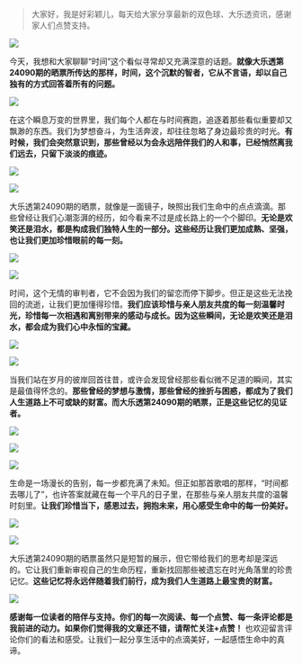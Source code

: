 > 大家好，我是好彩颖儿，每天给大家分享最新的双色球、大乐透资讯，感谢家人们点赞支持。

![](https://cdn.jsdelivr.net/gh/wangwenjie1314/PicCDN/2024-7-12/1720763627240-image.png)


今天，我想和大家聊聊“时间”这个看似寻常却又充满深意的话题。**就像大乐透第24090期的晒票所传达的那样，时间，这个沉默的智者，它从不言语，却以自己独有的方式回答着所有的问题。**


![](https://cdn.jsdelivr.net/gh/wangwenjie1314/PicCDN/2024-8-5/1722820996356-image.png)


在这个瞬息万变的世界里，我们每个人都在与时间赛跑，追逐着那些看似重要却又飘渺的东西。我们为梦想奋斗，为生活奔波，却往往忽略了身边最珍贵的时光。**有时候，我们会突然意识到，那些曾经以为会永远陪伴我们的人和事，已经悄然离我们远去，只留下淡淡的痕迹。**


![](https://cdn.jsdelivr.net/gh/wangwenjie1314/PicCDN/2024-8-5/1722821002934-image.png)

![](https://cdn.jsdelivr.net/gh/wangwenjie1314/PicCDN/2024-8-5/1722821019270-image.png)


大乐透第24090期的晒票，就像是一面镜子，映照出我们生命中的点点滴滴。那些曾经让我们心潮澎湃的经历，如今看来不过是成长路上的一个个脚印。**无论是欢笑还是泪水，都是构成我们独特人生的一部分。这些经历让我们更加成熟、坚强，也让我们更加珍惜眼前的每一刻。**

![](https://cdn.jsdelivr.net/gh/wangwenjie1314/PicCDN/2024-8-5/1722821013878-image.png)

![](https://cdn.jsdelivr.net/gh/wangwenjie1314/PicCDN/2024-8-5/1722821008509-image.png)


时间，这个无情的审判者，它不会因为我们的留恋而停下脚步。但正是这些无法挽回的流逝，让我们更加懂得珍惜。**我们应该珍惜与亲人朋友共度的每一刻温馨时光，珍惜每一次相遇和离别带来的感动与成长。因为这些瞬间，无论是欢笑还是泪水，都会成为我们心中永恒的宝藏。**


![](https://cdn.jsdelivr.net/gh/wangwenjie1314/PicCDN/2024-8-5/1722821025803-image.png)

![](https://cdn.jsdelivr.net/gh/wangwenjie1314/PicCDN/2024-8-5/1722820969717-image.png)


当我们站在岁月的彼岸回首往昔，或许会发现曾经那些看似微不足道的瞬间，其实是最值得怀念的。**那些曾经的梦想与激情，那些曾经的挫折与困惑，都成为了我们人生道路上不可或缺的财富。而大乐透第24090期的晒票，正是这些记忆的见证者。**


![](https://cdn.jsdelivr.net/gh/wangwenjie1314/PicCDN/2024-8-5/1722821033056-image.png)

![](https://cdn.jsdelivr.net/gh/wangwenjie1314/PicCDN/2024-8-5/1722820961883-image.png)


![](https://cdn.jsdelivr.net/gh/wangwenjie1314/PicCDN/2024-8-5/1722821110351-image.png)

生命是一场漫长的告别，每一步都充满了未知。但正如那首歌唱的那样，“时间都去哪儿了”，也许答案就藏在每一个平凡的日子里，在那些与亲人朋友共度的温馨时刻里。**让我们珍惜当下，感恩过去，拥抱未来，用心感受生命中的每一份美好。**


![](https://cdn.jsdelivr.net/gh/wangwenjie1314/PicCDN/2024-8-5/1722821083935-image.png)

![](https://cdn.jsdelivr.net/gh/wangwenjie1314/PicCDN/2024-8-5/1722821039027-image.png)


大乐透第24090期的晒票虽然只是短暂的展示，但它带给我们的思考却是深远的。它让我们重新审视自己的生命历程，重新找回那些被遗忘在时光角落里的珍贵记忆。**这些记忆将永远伴随着我们前行，成为我们人生道路上最宝贵的财富。**


![](https://cdn.jsdelivr.net/gh/wangwenjie1314/PicCDN/2024-8-5/1722820941537-image.png)


**感谢每一位读者的陪伴与支持。你们的每一次阅读、每一个点赞、每一条评论都是我前进的动力。如果你们觉得我的文章还不错，请帮忙关注+点赞！** 也欢迎留言评论你们的看法和感受。让我们一起分享生活中的点滴美好，一起感悟生命中的真谛。

